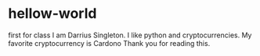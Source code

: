 # hellow-world
first for class
I am Darrius Singleton. I like python and cryptocurrencies.
My favorite cryptocurrency is Cardono
Thank you for reading this.
